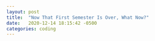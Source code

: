 ```yaml
---
layout: post
title:  "Now That First Semester Is Over, What Now?"
date:   2020-12-14 18:15:42 -0500
categories: coding
---
```




